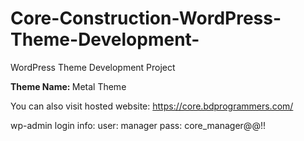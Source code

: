 # Core-Construction-WordPress-Theme-Development-
WordPress Theme Development Project

<strong>Theme Name: </strong>Metal Theme <br/>

You can also visit hosted website: https://core.bdprogrammers.com/

wp-admin login info: 
user: manager
pass: core_manager@@!!
